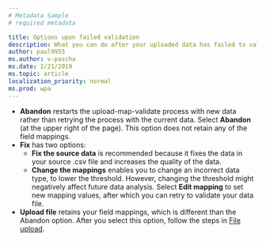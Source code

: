 ```yaml
---
# Metadata Sample
# required metadata

title: Options upon failed validation
description: What you can do after your uploaded data has failed to validate.  
author: paul9955
ms.author: v-pascha
ms.date: 2/21/2019
ms.topic: article
localization_priority: normal 
ms.prod: wpa
---
```


* **Abandon** restarts the upload-map-validate process with new data rather than retrying the process with the current data. Select **Abandon** (at the upper right of the page). This option does not retain any of the field mappings.
* **Fix** has two options:
  * **Fix the source data** is recommended because it fixes the data in your source .csv file and increases the quality of the data.
  * **Change the mappings** enables you to change an incorrect data type, to lower the threshold. However, changing the threshold might negatively affect future data analysis. Select **Edit mapping** to set new mapping values, after which you can retry to validate your data file.
* **Upload file** retains your field mappings, which is different than the Abandon option. After you select this option, follow the steps in [File upload](#file-upload).